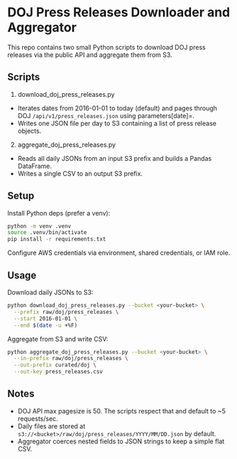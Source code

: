 # DOJ Press Releases Downloader and Aggregator

This repo contains two small Python scripts to download DOJ press releases via the public API and
aggregate them from S3.

## Scripts

1. download_doj_press_releases.py

- Iterates dates from 2016-01-01 to today (default) and pages through DOJ
  `/api/v1/press_releases.json` using parameters[date]=<noon UTC epoch>.
- Writes one JSON file per day to S3 containing a list of press release objects.

2. aggregate_doj_press_releases.py

- Reads all daily JSONs from an input S3 prefix and builds a Pandas DataFrame.
- Writes a single CSV to an output S3 prefix.

## Setup

Install Python deps (prefer a venv):

```bash
python -m venv .venv
source .venv/bin/activate
pip install -r requirements.txt
```

Configure AWS credentials via environment, shared credentials, or IAM role.

## Usage

Download daily JSONs to S3:

```bash
python download_doj_press_releases.py --bucket <your-bucket> \
  --prefix raw/doj/press_releases \
  --start 2016-01-01 \
  --end $(date -u +%F)
```

Aggregate from S3 and write CSV:

```bash
python aggregate_doj_press_releases.py --bucket <your-bucket> \
  --in-prefix raw/doj/press_releases \
  --out-prefix curated/doj \
  --out-key press_releases.csv
```

## Notes

- DOJ API max pagesize is 50. The scripts respect that and default to ~5 requests/sec.
- Daily files are stored at `s3://<bucket>/raw/doj/press_releases/YYYY/MM/DD.json` by default.
- Aggregator coerces nested fields to JSON strings to keep a simple flat CSV.
